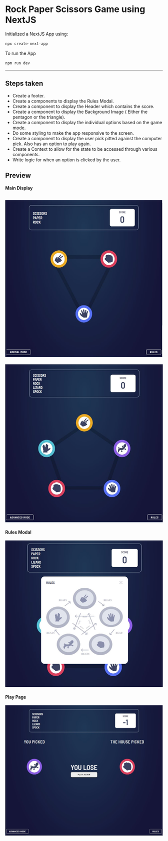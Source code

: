 # Rock Paper Scissors Game using NextJS
Initialized a NextJS App using: 
```bash
npx create-next-app
```

To run the App
```bash
npm run dev
```
---
## Steps taken
* Create a footer.
* Create a components to display the Rules Modal.
* Create a component to display the Header which contains the score.
* Create a component to display the Background Image ( Either the pentagon or the triangle).
* Create a component to display the individual options based on the game mode.
* Do some styling to make the app responsive to the screen.
* Create a component to display the user pick pitted against the computer pick. Also has an option to play again.
* Create a Context to allow for the state to be accessed through various components.
* Write logic for when an option is clicked by the user.

## Preview
#### Main Display
![Main Display](https://github.com/bishop254/rps/blob/main/public/preview/mainPage.JPG)
---
![Main Display](/public/preview/mainPage1.jpg)

#### Rules Modal
![Main Display](/public/preview/rules.jpg)

#### Play Page
![Main Display](/public/preview/play.jpg)